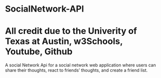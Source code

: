 # SocialNetwork-API
# All credit due to the Univerity of Texas at Austin, w3Schools, Youtube, Github
A social Network Api for a social network web application where users can share their thoughts, react to friends’ thoughts, and create a friend list.
